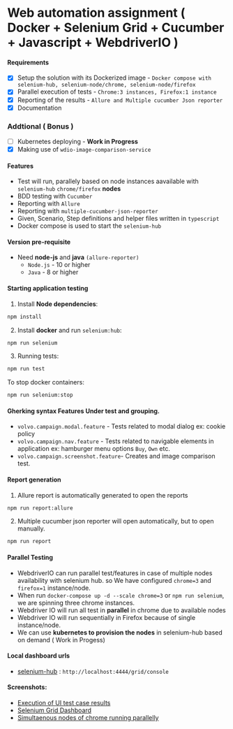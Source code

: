 # Web automation assignment ( Docker + Selenium Grid + Cucumber + Javascript + WebdriverIO )

#### Requirements

- [x] Setup the solution with its Dockerized image - `Docker compose with selenium-hub, selenium-node/chrome, selenium-node/firefox`
- [x] Parallel execution of tests - `Chrome:3 instances, Firefox:1 instance`
- [x] Reporting of the results - `Allure and Multiple cucumber Json reporter`
- [x] Documentation

### Addtional ( Bonus )

- [ ] Kubernetes deploying - **Work in Progress**
- [x] Making use of `wdio-image-comparison-service`

#### Features

- Test will run, parallely based on node instances aavailable with `selenium-hub` `chrome/firefox` **nodes**
- BDD testing with `Cucumber`
- Reporting with `Allure`
- Reporting with `multiple-cucumber-json-reporter`
- Given, Scenario, Step definitions and helper files written in `typescript`
- Docker compose is used to start the `selenium-hub`

#### Version pre-requisite

- Need **node-js** and **java** `(allure-reporter)`
  - `Node.js` - 10 or higher
  - `Java` - 8 or higher

#### Starting application testing

1. Install **Node dependencies**:

```sh
npm install
```

2. Install **docker** and run `selenium:hub`:

```sh
npm run selenium
```

3. Running tests:

```sh
npm run test
```

To stop docker containers:

```sh
npm run selenium:stop
```

#### Gherking syntax Features Under test and grouping.

- `volvo.campaign.modal.feature` - Tests related to modal dialog ex: cookie policy
- `volvo.campaign.nav.feature` - Tests related to navigable elements in application ex: hamburger menu options `Buy`, `Own` etc.
- `volvo.campaign.screenshot.feature`- Creates and image comparison test.

#### Report generation

1. Allure report is automatically generated to open the reports

```sh
npm run report:allure
```

2. Multiple cucumber json reporter will open automatically, but to open manually.

```sh
npm run report
```

#### Parallel Testing

- WebdriverIO can run parallel test/features in case of multiple nodes availability with selenium hub.
  so We have configured `chrome=3` and `firefox=1` instance/node.
- When run `docker-compose up -d --scale chrome=3` or `npm run selenium`, we are spinning three chrome instances.
- Webdriver IO will run all test in **parallel** in chrome due to available nodes
- Webdriver IO will run sequentially in Firefox because of single instance/node.
- We can use **kubernetes to provision the nodes** in selenium-hub based on demand ( Work in Progess)

#### Local dashboard urls

- [selenium-hub](https://share.anysnap.app/f8zhG3avvtnn) : `http://localhost:4444/grid/console`

#### Screenshots:

- [Execution of UI test case results](https://share.anysnap.app/fZGB31iWuuDQ)
- [Selenium Grid Dashboard](https://share.anysnap.app/fCfzXv5iYeBS)
- [Simultaenous nodes of chrome running parallelly](https://share.anysnap.app/fXy17mRrZGLN)
